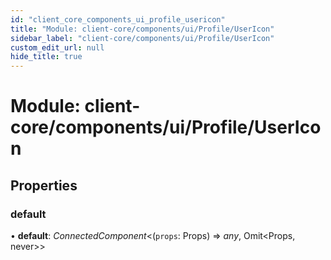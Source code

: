 ```yaml
---
id: "client_core_components_ui_profile_usericon"
title: "Module: client-core/components/ui/Profile/UserIcon"
sidebar_label: "client-core/components/ui/Profile/UserIcon"
custom_edit_url: null
hide_title: true
---
```


# Module: client-core/components/ui/Profile/UserIcon

## Properties

### default

• **default**: *ConnectedComponent*<(`props`: Props) => *any*, Omit<Props, never\>\>
